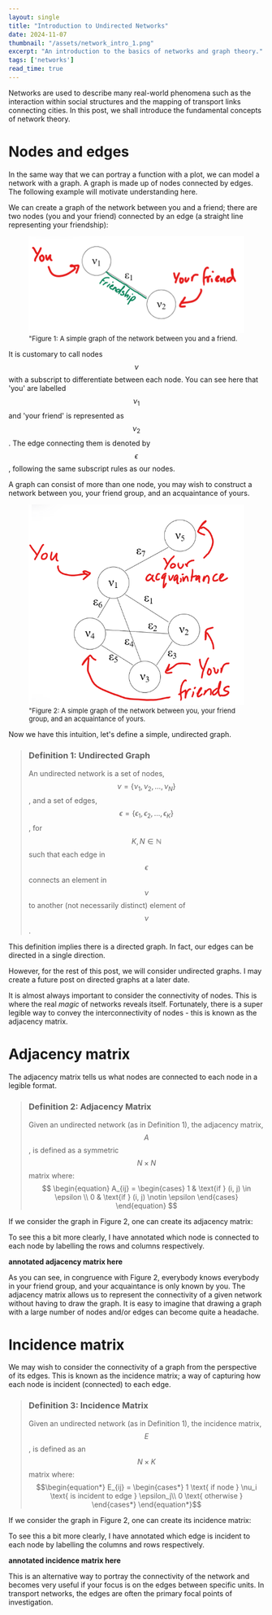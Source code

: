 ```yaml
---
layout: single
title: "Introduction to Undirected Networks"
date: 2024-11-07
thumbnail: "/assets/network_intro_1.png"
excerpt: "An introduction to the basics of networks and graph theory."
tags: ['networks']
read_time: true
---
```


<script src="https://polyfill.io/v3/polyfill.min.js?features=es6"></script>
<script id="MathJax-script" async src="https://cdn.jsdelivr.net/npm/mathjax@3/es5/tex-mml-chtml.js"></script>
<script type="text/javascript" async
  src="https://cdnjs.cloudflare.com/ajax/libs/mathjax/2.7.7/MathJax.js?config=TeX-MML-AM_CHTML">
</script>
Networks are used to describe many real-world phenomena such as the interaction within social structures and the mapping of transport links connecting cities. In this post, we shall introduce the fundamental concepts of network theory.

# Nodes and edges

In the same way that we can portray a function with a plot, we can model a network with a graph. A graph is made up of nodes connected by edges. The following example will motivate understanding here. 

We can create a graph of the network between you and a friend; there are two nodes (you and your friend) connected by an edge (a straight line representing your friendship):

<figure>
  <img src="/assets/network_intro_1.png" alt="A simple graph of the network between you and a friend." title="A simple graph of the network between you and a friend." style="width=50%;">
  <figcaption style="font-size: small;">"Figure 1: A simple graph of the network between you and a friend. </figcaption>
</figure>

It is customary to call nodes $$\nu$$ with a subscript to differentiate between each node. You can see here that 'you' are labelled $$\nu_1$$ and 'your friend' is represented as $$\nu_2$$. The edge connecting them is denoted by $$\epsilon$$, following the same subscript rules as our nodes.

A graph can consist of more than one node, you may wish to construct a network between you, your friend group, and an acquaintance of yours.

<figure>
  <img src="/assets/network_intro_2.png" alt="A simple graph of the network between you, your friend group, and an acquaintance of yours." title="A simple graph of the network between you, your friend group, and an acquaintance of yours." style="width=50%;">
  <figcaption style="font-size: small;">"Figure 2: A simple graph of the network between you, your friend group, and an acquaintance of yours. </figcaption>
</figure>

Now we have this intuition, let's define a simple, undirected graph.

> ### Definition 1: Undirected Graph
> An undirected network is a set of nodes, $$\nu = \{\nu_1, \nu_2, \ldots, \nu_N\}$$, and a set of edges, $$\epsilon = \{\epsilon_1, \epsilon_2, \ldots, \epsilon_K\}$$, for $$K, N \in \mathbb{N}$$ such that each edge in $$\epsilon$$ connects an element in $$\nu$$ to another (not necessarily distinct) element of $$\nu$$.

This definition implies there is a directed graph. In fact, our edges can be directed in a single direction. 

However, for the rest of this post, we will consider undirected graphs. I may create a future post on directed graphs at a later date.

It is almost always important to consider the connectivity of nodes. This is where the real *magic* of networks reveals itself. Fortunately, there is a super legible way to convey the interconnectivity of nodes - this is known as the adjacency matrix.

# Adjacency matrix

The adjacency matrix tells us what nodes are connected to each node in a legible format.

> ### Definition 2: Adjacency Matrix
> Given an undirected network (as in Definition 1), the adjacency matrix, $$A$$, is defined as a symmetric $$N \times N$$ matrix where:
> $$
> \begin{equation}
>     A_{ij} = \begin{cases}
>     1 & \text{if } (i, j) \in \epsilon \\
>     0 & \text{if } (i, j) \notin \epsilon
>     \end{cases}
> \end{equation}
> $$


If we consider the graph in Figure 2, one can create its adjacency matrix:

$$$$

To see this a bit more clearly, I have annotated which node is connected to each node by labelling the rows and columns respectively.

**annotated adjacency matrix here**

As you can see, in congruence with Figure 2, everybody knows everybody in your friend group, and your acquaintance is only known by you. The adjacency matrix allows us to represent the connectivity of a given network without having to draw the graph. It is easy to imagine that drawing a graph with a large number of nodes and/or edges can become quite a headache.
 
# Incidence matrix

We may wish to consider the connectivity of a graph from the perspective of its edges. This is known as the incidence matrix; a way of capturing how each node is incident (connected) to each edge.

> ### Definition 3: Incidence Matrix
> Given an undirected network (as in Definition 1), the incidence matrix, $$E$$, is defined as an $$N \times K$$ matrix where:
	 $$\begin{equation*}
	 	E_{ij} = \begin{cases*} 1 \text{ if node } \nu_i \text{ is incident to edge } \epsilon_j\\
	 		0 \text{ otherwise }
	 		\end{cases*}
	 \end{equation*}$$

If we consider the graph in Figure 2, one can create its incidence matrix:

$$$$

To see this a bit more clearly, I have annotated which edge is incident to each node by labelling the columns and rows respectively.

**annotated incidence matrix here**

This is an alternative way to portray the connectivity of the network and becomes very useful if your focus is on the edges between specific units. In transport networks, the edges are often the primary focal points of investigation.

